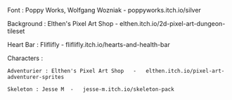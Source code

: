 Font : Poppy Works, Wolfgang Wozniak	-	poppyworks.itch.io/silver



Background : Elthen's Pixel Art Shop	-	elthen.itch.io/2d-pixel-art-dungeon-tileset



Heart Bar : Fliflifly	-	fliflifly.itch.io/hearts-and-health-bar



Characters :

	Adventurier : Elthen's Pixel Art Shop	-	elthen.itch.io/pixel-art-adventurer-sprites

	Skeleton : Jesse M	-	jesse-m.itch.io/skeleton-pack


